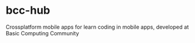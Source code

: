 # bcc-hub
Crossplatform mobile apps for learn coding in mobile apps, developed at Basic Computing Community
